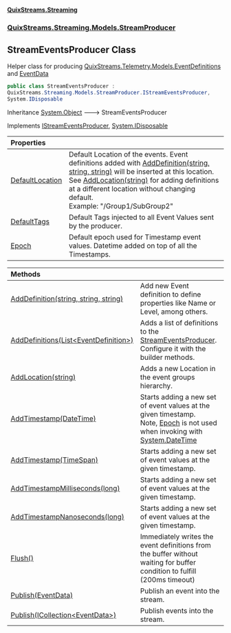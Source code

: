 #### [QuixStreams.Streaming](index.md 'index')
### [QuixStreams.Streaming.Models.StreamProducer](QuixStreams.Streaming.Models.StreamProducer.md 'QuixStreams.Streaming.Models.StreamProducer')

## StreamEventsProducer Class

Helper class for producing [QuixStreams.Telemetry.Models.EventDefinitions](https://docs.microsoft.com/en-us/dotnet/api/QuixStreams.Telemetry.Models.EventDefinitions 'QuixStreams.Telemetry.Models.EventDefinitions') and [EventData](EventData.md 'QuixStreams.Streaming.Models.EventData')

```csharp
public class StreamEventsProducer :
QuixStreams.Streaming.Models.StreamProducer.IStreamEventsProducer,
System.IDisposable
```

Inheritance [System.Object](https://docs.microsoft.com/en-us/dotnet/api/System.Object 'System.Object') &#129106; StreamEventsProducer

Implements [IStreamEventsProducer](IStreamEventsProducer.md 'QuixStreams.Streaming.Models.StreamProducer.IStreamEventsProducer'), [System.IDisposable](https://docs.microsoft.com/en-us/dotnet/api/System.IDisposable 'System.IDisposable')

| Properties | |
| :--- | :--- |
| [DefaultLocation](StreamEventsProducer.DefaultLocation.md 'QuixStreams.Streaming.Models.StreamProducer.StreamEventsProducer.DefaultLocation') | Default Location of the events. Event definitions added with [AddDefinition(string, string, string)](IStreamEventsProducer.AddDefinition(string,string,string).md 'QuixStreams.Streaming.Models.StreamProducer.IStreamEventsProducer.AddDefinition(string, string, string)') will be inserted at this location.<br/>See [AddLocation(string)](IStreamEventsProducer.AddLocation(string).md 'QuixStreams.Streaming.Models.StreamProducer.IStreamEventsProducer.AddLocation(string)') for adding definitions at a different location without changing default.<br/>Example: "/Group1/SubGroup2" |
| [DefaultTags](StreamEventsProducer.DefaultTags.md 'QuixStreams.Streaming.Models.StreamProducer.StreamEventsProducer.DefaultTags') | Default Tags injected to all Event Values sent by the producer. |
| [Epoch](StreamEventsProducer.Epoch.md 'QuixStreams.Streaming.Models.StreamProducer.StreamEventsProducer.Epoch') | Default epoch used for Timestamp event values. Datetime added on top of all the Timestamps. |

| Methods | |
| :--- | :--- |
| [AddDefinition(string, string, string)](StreamEventsProducer.AddDefinition(string,string,string).md 'QuixStreams.Streaming.Models.StreamProducer.StreamEventsProducer.AddDefinition(string, string, string)') | Add new Event definition to define properties like Name or Level, among others. |
| [AddDefinitions(List&lt;EventDefinition&gt;)](StreamEventsProducer.AddDefinitions(List_EventDefinition_).md 'QuixStreams.Streaming.Models.StreamProducer.StreamEventsProducer.AddDefinitions(System.Collections.Generic.List<QuixStreams.Streaming.Models.EventDefinition>)') | Adds a list of definitions to the [StreamEventsProducer](StreamEventsProducer.md 'QuixStreams.Streaming.Models.StreamProducer.StreamEventsProducer'). Configure it with the builder methods. |
| [AddLocation(string)](StreamEventsProducer.AddLocation(string).md 'QuixStreams.Streaming.Models.StreamProducer.StreamEventsProducer.AddLocation(string)') | Adds a new Location in the event groups hierarchy. |
| [AddTimestamp(DateTime)](StreamEventsProducer.AddTimestamp(DateTime).md 'QuixStreams.Streaming.Models.StreamProducer.StreamEventsProducer.AddTimestamp(System.DateTime)') | Starts adding a new set of event values at the given timestamp.<br/>Note, [Epoch](StreamEventsProducer.Epoch.md 'QuixStreams.Streaming.Models.StreamProducer.StreamEventsProducer.Epoch') is not used when invoking with [System.DateTime](https://docs.microsoft.com/en-us/dotnet/api/System.DateTime 'System.DateTime') |
| [AddTimestamp(TimeSpan)](StreamEventsProducer.AddTimestamp(TimeSpan).md 'QuixStreams.Streaming.Models.StreamProducer.StreamEventsProducer.AddTimestamp(System.TimeSpan)') | Starts adding a new set of event values at the given timestamp. |
| [AddTimestampMilliseconds(long)](StreamEventsProducer.AddTimestampMilliseconds(long).md 'QuixStreams.Streaming.Models.StreamProducer.StreamEventsProducer.AddTimestampMilliseconds(long)') | Starts adding a new set of event values at the given timestamp. |
| [AddTimestampNanoseconds(long)](StreamEventsProducer.AddTimestampNanoseconds(long).md 'QuixStreams.Streaming.Models.StreamProducer.StreamEventsProducer.AddTimestampNanoseconds(long)') | Starts adding a new set of event values at the given timestamp. |
| [Flush()](StreamEventsProducer.Flush().md 'QuixStreams.Streaming.Models.StreamProducer.StreamEventsProducer.Flush()') | Immediately writes the event definitions from the buffer without waiting for buffer condition to fulfill (200ms timeout) |
| [Publish(EventData)](StreamEventsProducer.Publish(EventData).md 'QuixStreams.Streaming.Models.StreamProducer.StreamEventsProducer.Publish(QuixStreams.Streaming.Models.EventData)') | Publish an event into the stream. |
| [Publish(ICollection&lt;EventData&gt;)](StreamEventsProducer.Publish(ICollection_EventData_).md 'QuixStreams.Streaming.Models.StreamProducer.StreamEventsProducer.Publish(System.Collections.Generic.ICollection<QuixStreams.Streaming.Models.EventData>)') | Publish events into the stream. |
